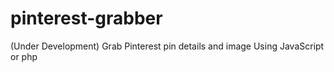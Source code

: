 # pinterest-grabber
(Under Development) Grab Pinterest pin details and image Using JavaScript or php
